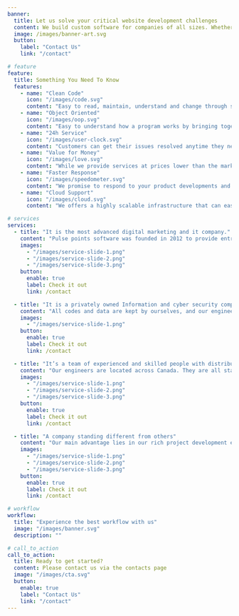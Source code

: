 ```yaml
---
banner:
  title: Let us solve your critical website development challenges
  content: We build custom software for companies of all sizes. Whether you’re a scrappy startup, a mid-size company looking to benefit from digital transformation, or a billion-dollar behemoth with a dev shortage, our team will work with you to design, build and support the custom mobile and web applications you need to run and grow your business.
  image: /images/banner-art.svg
  button:
    label: "Contact Us"
    link: "/contact"

# feature
feature:
  title: Something You Need To Know
  features:
    - name: "Clean Code"
      icon: "/images/code.svg"
      content: "Easy to read, maintain, understand and change through structure and consistency yet remains robust and secure to withstand performance demands"
    - name: "Object Oriented"
      icon: "/images/oop.svg"
      content: "Easy to understand how a program works by bringing together data and its behavior (or method) in a single bundle called an “object.”"
    - name: "24h Service"
      icon: "/images/user-clock.svg"
      content: "Customers can get their issues resolved anytime they need assistance. This is the support that is available 24 hours a day and 7 days a week"
    - name: "Value for Money"
      icon: "/images/love.svg"
      content: "While we provide services at prices lower than the market average, our experienced programmers will provide high-quality software products"
    - name: "Faster Response"
      icon: "/images/speedometer.svg"
      content: "We promise to respond to your product developments and changes usually within 24 hours"
    - name: "Cloud Support"
      icon: "/images/cloud.svg"
      content: "We offers a highly scalable infrastructure that can easily accommodate large-scale operations. This is critical for big companies that need to be able to rapidly scale their infrastructure to meet changing demands"

# services
services:
  - title: "It is the most advanced digital marketing and it company."
    content: "Pulse points software was founded in 2012 to provide entrepreneurs with a local partner who could help them build high-quality mobile applications to launch their businesses. In the years since, our customer base has grown to include companies of all sizes in a variety of industries"
    images:
      - "/images/service-slide-1.png"
      - "/images/service-slide-2.png"
      - "/images/service-slide-3.png"
    button:
      enable: true
      label: Check it out
      link: /contact

  - title: "It is a privately owned Information and cyber security company"
    content: "All codes and data are kept by ourselves, and our engineers can also connect to our customers' databases to work. In this process, we ensure the security and efficiency of data transmission"
    images:
      - "/images/service-slide-1.png"
    button:
      enable: true
      label: Check it out
      link: /contact

  - title: "It’s a team of experienced and skilled people with distributions"
    content: "Our engineers are located across Canada. They are all staff with rich project and development experience and can clearly locate customer needs to provide better services"
    images:
      - "/images/service-slide-1.png"
      - "/images/service-slide-2.png"
      - "/images/service-slide-3.png"
    button:
      enable: true
      label: Check it out
      link: /contact

  - title: "A company standing different from others"
    content: "Our main advantage lies in our rich project development experience and preferential quotations. We have different solutions for different customers and can provide you with satisfactory services at the lowest cost"
    images:
      - "/images/service-slide-1.png"
      - "/images/service-slide-2.png"
      - "/images/service-slide-3.png"
    button:
      enable: true
      label: Check it out
      link: /contact

# workflow
workflow:
  title: "Experience the best workflow with us"
  image: "/images/banner.svg"
  description: ""

# call_to_action
call_to_action:
  title: Ready to get started?
  content: Please contact us via the contacts page
  image: "/images/cta.svg"
  button:
    enable: true
    label: "Contact Us"
    link: "/contact"
---
```

